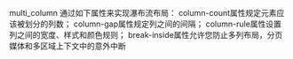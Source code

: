 multi_column
通过如下属性来实现瀑布流布局：
column-count属性规定元素应该被划分的列数；
column-gap属性规定列之间的间隔；
column-rule属性设置列之间的宽度、样式和颜色规则；
break-inside属性允许您防止多列布局，分页媒体和多区域上下文中的意外中断

